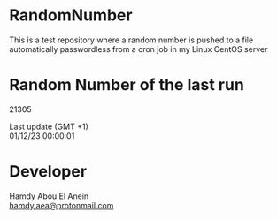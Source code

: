# RandomNumber    
This is a test repository where a random number is pushed to a file automatically passwordless from a cron job in my Linux CentOS server    
# Random Number of the last run   
21305
      
Last update (GMT +1)    
01/12/23 00:00:01
# Developer    
Hamdy Abou El Anein   
hamdy.aea@protonmail.com
